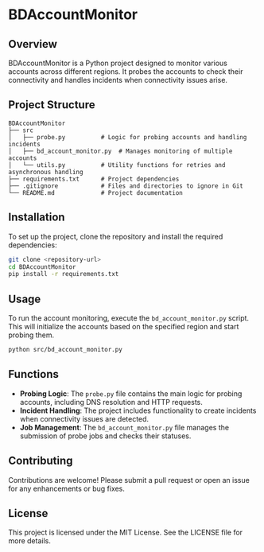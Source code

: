 # BDAccountMonitor

## Overview
BDAccountMonitor is a Python project designed to monitor various accounts across different regions. It probes the accounts to check their connectivity and handles incidents when connectivity issues arise.

## Project Structure
```
BDAccountMonitor
├── src
│   ├── probe.py          # Logic for probing accounts and handling incidents
│   ├── bd_account_monitor.py  # Manages monitoring of multiple accounts
│   └── utils.py          # Utility functions for retries and asynchronous handling
├── requirements.txt      # Project dependencies
├── .gitignore            # Files and directories to ignore in Git
└── README.md             # Project documentation
```

## Installation
To set up the project, clone the repository and install the required dependencies:

```bash
git clone <repository-url>
cd BDAccountMonitor
pip install -r requirements.txt
```

## Usage
To run the account monitoring, execute the `bd_account_monitor.py` script. This will initialize the accounts based on the specified region and start probing them.

```bash
python src/bd_account_monitor.py
```

## Functions
- **Probing Logic**: The `probe.py` file contains the main logic for probing accounts, including DNS resolution and HTTP requests.
- **Incident Handling**: The project includes functionality to create incidents when connectivity issues are detected.
- **Job Management**: The `bd_account_monitor.py` file manages the submission of probe jobs and checks their statuses.

## Contributing
Contributions are welcome! Please submit a pull request or open an issue for any enhancements or bug fixes.

## License
This project is licensed under the MIT License. See the LICENSE file for more details.